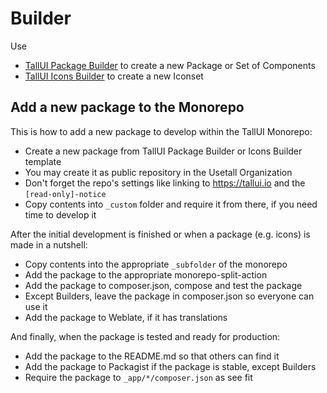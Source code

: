 # Builder

Use

-   [TallUI Package Builder](./tallui-package-builder/README.md) to create a new Package or Set of Components
-   [TallUI Icons Builder](./tallui-icons-builder/README.md) to create a new Iconset

## Add a new package to the Monorepo

This is how to add a new package to develop within the TallUI Monorepo:

-   Create a new package from TallUI Package Builder or Icons Builder template
-   You may create it as public repository in the Usetall Organization
-   Don't forget the repo's settings like linking to https://tallui.io and the `[read-only]-notice`
-   Copy contents into `_custom` folder and require it from there, if you need time to develop it

After the initial development is finished or when a package (e.g. icons) is made in a nutshell:

-   Copy contents into the appropriate `_subfolder` of the monorepo
-   Add the package to the appropriate monorepo-split-action
-   Add the package to composer.json, compose and test the package
-   Except Builders, leave the package in composer.json so everyone can use it
-   Add the package to Weblate, if it has translations

And finally, when the package is tested and ready for production:

-   Add the package to the README.md so that others can find it
-   Add the package to Packagist if the package is stable, except Builders
-   Require the package to `_app/*/composer.json` as see fit
